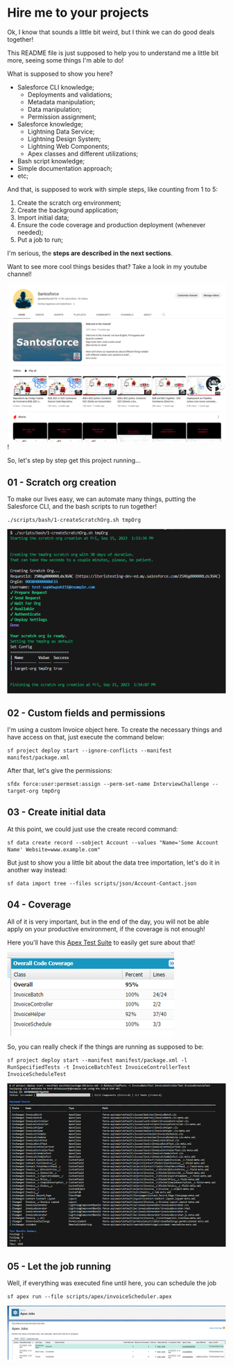 # Hire me to your projects

Ok, I know that sounds a little bit weird, but I think we can do good deals together!

This README file is just supposed to help you to understand me a little bit more, seeing some things I'm able to do!

What is supposed to show you here?

* Salesforce CLI knowledge;
    * Deployments and validations;
    * Metadata manipulation;
    * Data manipulation;
    * Permission assignment;
* Salesforce knowledge;
    * Lightning Data Service;
    * Lightning Design System;
    * Lightning Web Components;
    * Apex classes and different utilizations;
* Bash script knowledge;
* Simple documentation approach;
* etc;

And that, is supposed to work with simple steps, like counting from 1 to 5:

1. Create the scratch org environment;
1. Create the background application;
1. Import initial data;
1. Ensure the code coverage and production deployment (whenever needed);
1. Put a job to run;

I'm serious, the **steps are described in the next sections**.

Want to see more cool things besides that?
Take a look in my youtube channel!

[![youtube channel](images/santosforceChannel.png)](https://www.youtube.com/channel/UCn4eRGgTiZLz1rb2qXLfjew)!

So, let's step by step get this project running...

## 01 - Scratch org creation

To make our lives easy, we can automate many things, putting the Salesforce CLI, and the bash scripts to run together!

    ./scripts/bash/1-createScratchOrg.sh tmpOrg

![Scratch Org Creation](images/01-ScratchOrgCreation.png)

## 02 - Custom fields and permissions

I'm using a custom Invoice object here.
To create the necessary things and have access on that, just execute the command below:

    sf project deploy start --ignore-conflicts --manifest manifest/package.xml

After that, let's give the permissions:

    sfdx force:user:permset:assign --perm-set-name InterviewChallenge --target-org tmpOrg

## 03 - Create initial data

At this point, we could just use the create record command:

    sf data create record --sobject Account --values "Name='Some Account Name' Website=www.example.com"

But just to show you a little bit about the data tree importation, let's do it in another way instead:

    sf data import tree --files scripts/json/Account-Contact.json 

## 04  - Coverage
All of it is very important, but in the end of the day, you will not be able apply on your productive environment, if the coverage is not enough!

Here you'll have this [Apex Test Suite](force-app/main/default/testSuites/TestAllTogether.testSuite-meta.xml) to easily get sure about that!

![Run All Together](images/RunAllTogether.png)

So, you can really check if the things are running as supposed to be:

    sf project deploy start --manifest manifest/package.xml -l RunSpecifiedTests -t InvoiceBatchTest InvoiceControllerTest InvoiceScheduleTest

![Full Deployment](images/fullDeployment.png)

## 05 - Let the job running

Well, if everything was executed fine until here, you can schedule the job

    sf apex run --file scripts/apex/invoiceScheduler.apex

![Invoice Scheduler](images/InvoiceScheduler.png)